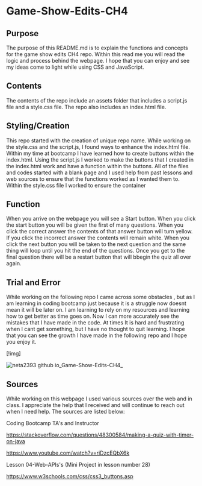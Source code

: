 # Game-Show-Edits-CH4

## Purpose
The purpose of this README.md is to explain the functions and concepts for the game show edits CH4 repo. Within this read me you will read the logic and process behind the webpage. I hope that you can enjoy and see my ideas come to light while using CSS and JavaScript. 

## Contents
The contents of the repo include an assets folder that includes a script.js file and a style.css file. The repo also includes an index.html file. 

## Styling/Creation
This repo started with the creation of unique repo name. While working on the style.css and the script.js, I found ways to enhance the index.html file. Within my time at bootcamp I have learned how to create buttons within the index.html. Using the script.js I worked to make the buttons that I created in the index.html work and have a function within the buttons. All of the files and codes started with a blank page and I used help from past lessons and web sources to ensure that the functions worked as I wanted them to. Within the style.css file I worked to ensure the container 

## Function
When you arrive on the webpage you will see a Start button. When you click the start button you will be given the first of many questions. When you click the correct answer the contents of that answer button will turn yellow. If you click the incorrect answer the contents will remain white. When you click the next button you will be taken to the next question and the same thing will loop until you hit the end of the questions. Once you get to the final question there will be a restart button that will bbegin the quiz all over again.

## Trial and Error
While working on the following repo I came across some obstacles , but as I am learning in coding bootcamp just because it is a struggle now doesnt mean it will be later on. I am learning to rely on my resources and learning how to get better as time goes on. Now I can more accurately see the mistakes that I have made in the code. At times It is hard and frustrating when I cant get something, but I have no thought to quit learning. I hope that you can see the growth I have made in the following repo and I hope you enjoy it. 

[!img]

![neta2393 github io_Game-Show-Edits-CH4_](https://user-images.githubusercontent.com/128006949/235047816-9cffa812-8f58-4976-88ed-128a0e210648.png)






## Sources
While working on this webpage I used various sources over the web and in class. I appreciate the help that I received and will continue to reach out when I need help. The sources are listed below:

Coding Bootcamp TA's and Instructor

https://stackoverflow.com/questions/48300584/making-a-quiz-with-timer-on-java

https://www.youtube.com/watch?v=riDzcEQbX6k

Lesson 04-Web-APIs's (Mini Project in lesson number 28)

https://www.w3schools.com/css/css3_buttons.asp




